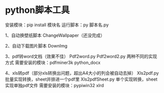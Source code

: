 # python脚本工具

安装模块：pip install 模块名 运行脚本：py 脚本名.py

1、自动换壁纸脚本 ChangeWallpaper（还没完成）

2、自动下载图片脚本 DownImg

3、pdf转word文档（效果不佳） Pdf2word.py
Pdf2word2.py 两种不同的实现方式 需要安装的模块：pdfminer3k python_docx

4、xls转pdf（部分xls转换出问题，超出A4大小的列会被自动去掉） Xls2pdf.py 批量实现转换，sheet并排进一个pdf里 Xls2pdfSheet.py 单个实现转换，sheet实现单独pdf文件 需要安装的模块：pypiwin32 xlrd
